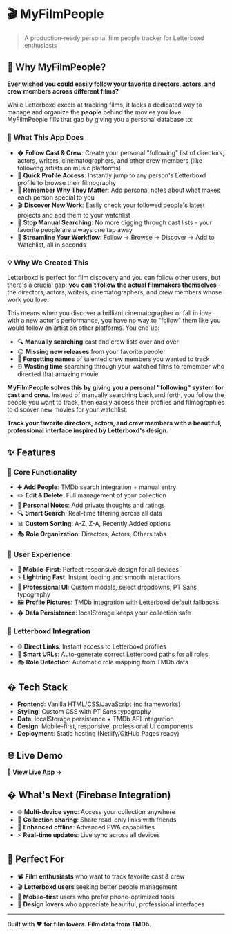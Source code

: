 # 🎬 MyFilmPeople

> A production-ready personal film people tracker for Letterboxd enthusiasts

## 🎯 Why MyFilmPeople?

**Ever wished you could easily follow your favorite directors, actors, and crew members across different films?** 

While Letterboxd excels at tracking films, it lacks a dedicated way to manage and organize the **people** behind the movies you love. MyFilmPeople fills that gap by giving you a personal database to:

### 🌟 **What This App Does**
- � **Follow Cast & Crew**: Create your personal "following" list of directors, actors, writers, cinematographers, and other crew members (like following artists on music platforms)
- 🔗 **Quick Profile Access**: Instantly jump to any person's Letterboxd profile to browse their filmography
- 📝 **Remember Why They Matter**: Add personal notes about what makes each person special to you
- 🎬 **Discover New Work**: Easily check your followed people's latest projects and add them to your watchlist
- 📱 **Stop Manual Searching**: No more digging through cast lists - your favorite people are always one tap away
- 🎯 **Streamline Your Workflow**: Follow → Browse → Discover → Add to Watchlist, all in seconds

### 💡 **Why We Created This**
Letterboxd is perfect for film discovery and you can follow other users, but there's a crucial gap: **you can't follow the actual filmmakers themselves** - the directors, actors, writers, cinematographers, and crew members whose work you love.

This means when you discover a brilliant cinematographer or fall in love with a new actor's performance, you have no way to "follow" them like you would follow an artist on other platforms. You end up:
- 🔍 **Manually searching** cast and crew lists over and over
- 😔 **Missing new releases** from your favorite people  
- 🤔 **Forgetting names** of talented crew members you wanted to track
- ⏰ **Wasting time** searching through your watched films to remember who directed that amazing movie

**MyFilmPeople solves this by giving you a personal "following" system for cast and crew.** Instead of manually searching back and forth, you follow the people you want to track, then easily access their profiles and filmographies to discover new movies for your watchlist.

**Track your favorite directors, actors, and crew members with a beautiful, professional interface inspired by Letterboxd's design.**

## ✨ Features

### 🎯 **Core Functionality**
- ➕ **Add People**: TMDb search integration + manual entry
- ✏️ **Edit & Delete**: Full management of your collection  
- 📝 **Personal Notes**: Add private thoughts and ratings
- 🔍 **Smart Search**: Real-time filtering across all data
- 📊 **Custom Sorting**: A-Z, Z-A, Recently Added options
- 🎭 **Role Organization**: Directors, Actors, Others tabs

### 🎨 **User Experience**  
- 📱 **Mobile-First**: Perfect responsive design for all devices
- ⚡ **Lightning Fast**: Instant loading and smooth interactions
- 🎨 **Professional UI**: Custom modals, select dropdowns, PT Sans typography
- 🖼️ **Profile Pictures**: TMDb integration with Letterboxd default fallbacks
- � **Data Persistence**: localStorage keeps your collection safe

### 🔗 **Letterboxd Integration**
- 🌐 **Direct Links**: Instant access to Letterboxd profiles
- 🔗 **Smart URLs**: Auto-generate correct Letterboxd paths for all roles
- 🎭 **Role Detection**: Automatic role mapping from TMDb data

## �️ Tech Stack
- **Frontend**: Vanilla HTML/CSS/JavaScript (no frameworks)
- **Styling**: Custom CSS with PT Sans typography
- **Data**: localStorage persistence + TMDb API integration
- **Design**: Mobile-first, responsive, professional UI components
- **Deployment**: Static hosting (Netlify/GitHub Pages ready)

## 🌐 Live Demo
**[🚀 View Live App →](https://myfilmpeople.netlify.app)**

## � What's Next (Firebase Integration)
- 🌐 **Multi-device sync**: Access your collection anywhere
- 🤝 **Collection sharing**: Share read-only links with friends  
- 📱 **Enhanced offline**: Advanced PWA capabilities
- ⚡ **Real-time updates**: Live sync across all devices

## 🎯 Perfect For
- 📽️ **Film enthusiasts** who want to track favorite cast & crew
- 🎬 **Letterboxd users** seeking better people management
- 📱 **Mobile-first** users who prefer phone-optimized tools
- 🎨 **Design lovers** who appreciate beautiful, professional interfaces

---

**Built with ❤️ for film lovers. Film data from TMDb.**
